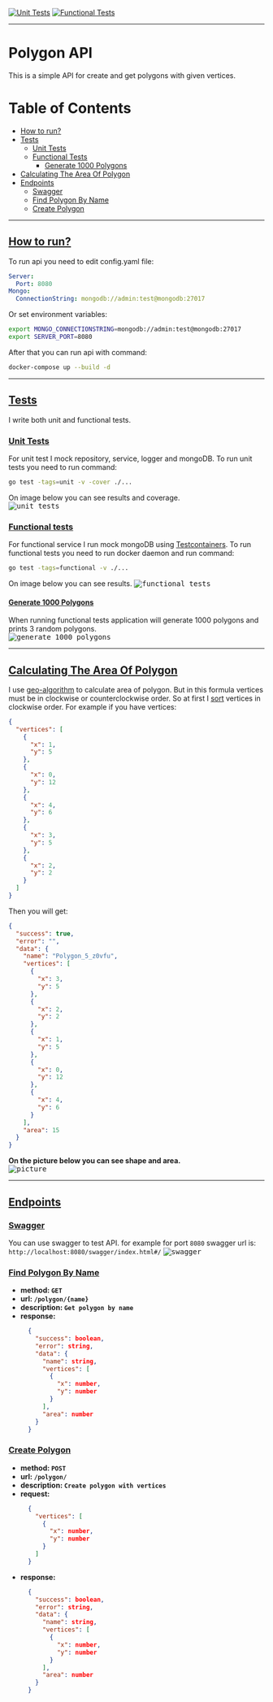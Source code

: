 [![Unit Tests](https://github.com/Tebaks/Polygon-Api/actions/workflows/unit-test.yaml/badge.svg)](https://github.com/Tebaks/Polygon-Api/actions/workflows/unit-tests.yaml)
[![Functional Tests](https://github.com/Tebaks/Polygon-Api/actions/workflows/functional-test.yaml/badge.svg)](https://github.com/Tebaks/Polygon-Api/actions/workflows/functional-tests.yaml)

---
# Polygon API
This is a simple API for create and get polygons with given vertices.

# Table of Contents
- [How to run?](#how-to-run)
- [Tests](#tests)
  * [Unit Tests](#unit-tests)
  * [Functional Tests](#functional-tests)
    + [Generate 1000 Polygons](#generate-1000-polygons)
- [Calculating The Area Of Polygon](#calculating-the-area-of-polygon)
- [Endpoints](#endpoints)
  * [Swagger](#swagger)
  * [Find Polygon By Name](#find-polygon-by-name)
  * [Create Polygon](#create-polygon)

---
## [How to run?](#table-of-contents)
To run api you need to edit config.yaml file:
```yaml
Server:
  Port: 8080
Mongo:
  ConnectionString: mongodb://admin:test@mongodb:27017
```
Or set environment variables:
```bash
export MONGO_CONNECTIONSTRING=mongodb://admin:test@mongodb:27017
export SERVER_PORT=8080
```
After that you can run api with command:
```bash
docker-compose up --build -d
```

---
## [Tests](#table-of-contents)
I write both unit and functional tests.

### [Unit Tests](#table-of-contents)
For unit test I mock repository, service, logger and mongoDB. To run unit tests you need to run command:
```bash
go test -tags=unit -v -cover ./...
```
On image below you can see results and coverage.
</br>
<kbd>![unit tests](./.github/unit_tests.png)</kbd>

### [Functional tests](#table-of-contents)
For functional service I run mock mongoDB using [Testcontainers](https://www.testcontainers.org/). To run functional tests you need to run docker daemon and run command:
```bash
go test -tags=functional -v ./...
```
On image below you can see results.
<kbd>![functional tests](./.github/functional_tests.png)</kbd>
#### [Generate 1000 Polygons](#table-of-contents)
When running functional tests application will generate 1000 polygons and prints 3 random polygons.
</br>
<kbd>![generate 1000 polygons](./.github/random_polygon.png)</kbd>

---
## [Calculating The Area Of Polygon](#table-of-contents)
I use [geo-algorithm](https://en.wikipedia.org/wiki/Polygon#Area) to calculate area of polygon. But in this formula vertices must be in clockwise or counterclockwise order. So at first I [sort](https://www.baeldung.com/cs/sort-points-clockwise) vertices in clockwise order. For example if you have vertices:
```json
{
  "vertices": [
    {
      "x": 1,
      "y": 5
    },
    {
      "x": 0,
      "y": 12
    },
    {
      "x": 4,
      "y": 6
    },
    {
      "x": 3,
      "y": 5
    },
    {
      "x": 2,
      "y": 2
    }
  ]
}
```
Then you will get:
```json
{
  "success": true,
  "error": "",
  "data": {
    "name": "Polygon_5_z0vfu",
    "vertices": [
      {
        "x": 3,
        "y": 5
      },
      {
        "x": 2,
        "y": 2
      },
      {
        "x": 1,
        "y": 5
      },
      {
        "x": 0,
        "y": 12
      },
      {
        "x": 4,
        "y": 6
      }
    ],
    "area": 15
  }
}
```
**On the picture below you can see shape and area.**
</br>
<kbd>![picture](./.github/polygon.png)</kbd>

---
## [Endpoints](#table-of-contents)
### [Swagger](#table-of-contents)
You can use swagger to test API. for example for port `8080` swagger url is: `http://localhost:8080/swagger/index.html#/`
<kbd>![swagger](./.github/swagger.png)</kbd>

### [Find Polygon By Name](#table-of-contents)
- **method: `GET`**
- **url: `/polygon/{name}`**
- **description: `Get polygon by name`**
- **response:**
  ```json
    {
      "success": boolean,
      "error": string,
      "data": {
        "name": string,
        "vertices": [
          {
            "x": number,
            "y": number
          }
        ],
        "area": number
      }
    }

### [Create Polygon](#table-of-contents)
- **method: `POST`**
- **url: `/polygon/`**
- **description: `Create polygon with vertices`**
- **request:**
  ```json
    {
      "vertices": [
        {
          "x": number,
          "y": number
        }
      ]
    }
  ```
- **response:**
  ```json
    {
      "success": boolean,
      "error": string,
      "data": {
        "name": string,
        "vertices": [
          {
            "x": number,
            "y": number
          }
        ],
        "area": number
      }
    }
  ```
